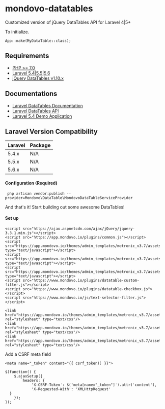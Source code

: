 
# mondovo-datatables

Customized version of jQuery DataTables API for Laravel 4|5+

To initialize.
```
App::make(MyDataTable::class);
```

## Requirements

 - [PHP >= 7.0](http://php.net/)
 - [Laravel 5.4|5.5|5.6](https://github.com/laravel/framework)
 - [jQuery DataTables v1.10.x](http://datatables.net/)

## Documentations

-   [Laravel DataTables Documentation](http://yajrabox.com/docs/laravel-datatables)
-   [Laravel DataTables API](https://datatables.net/reference/api/)
-   [Laravel 5.4 Demo Application](http://dt54.yajrabox.com/)

## Laravel Version Compatibility
|Laravel| Package |
|--|--|
|5.4.x  | N/A |
|5.5.x  | N/A |
|5.6.x  | N/A |

#### Configuration (Required)

     php artisan vendor:publish --provider=Mondovo\DataTable\MondovoDataTableServiceProvider

And that's it! Start building out some awesome DataTables!

#### Set up

    <script src="https://ajax.aspnetcdn.com/ajax/jQuery/jquery-3.3.1.min.js"></script>
    <script src="https://app.mondovo.io/plugins/common.js"></script>
    <script src="https://app.mondovo.io/themes/admin_templates/metronic_v3.7/assets/global/plugins/datatables/media/js/jquery.dataTables.min.js" type="text/javascript"></script>
    <script src="https://app.mondovo.io/themes/admin_templates/metronic_v3.7/assets/global/plugins/datatables/plugins/bootstrap/dataTables.bootstrap.js" type="text/javascript"></script>
    <script src="https://app.mondovo.io/themes/admin_templates/metronic_v3.7/assets/global/plugins/datatables/extensions/TableTools/js/dataTables.tableTools.js" type="text/javascript"></script>
    <script src="https://www.mondovo.io/plugins/datatable-custom-filter.js"></script>
    <script src="https://www.mondovo.io/plugins/datatable-checkbox.js"></script>
    <script src="https://www.mondovo.io/js/text-selector-filter.js"></script>

    <link href="https://app.mondovo.io/themes/admin_templates/metronic_v3.7/assets/global/plugins/datatables/plugins/bootstrap/dataTables.bootstrap.min.css" rel="stylesheet" type="text/css"/>  
    <link href="https://app.mondovo.io/themes/admin_templates/metronic_v3.7/assets/global/plugins/datatables/extensions/Responsive/css/dataTables.responsive.min.css" rel="stylesheet" type="text/css"/>  
    <link href="https://app.mondovo.io/themes/admin_templates/metronic_v3.7/assets/global/plugins/datatables/extensions/FixedColumns/css/dataTables.fixedColumns.min.css" rel="stylesheet" type="text/css"/>

Add a CSRF meta field

    <meta name="_token" content="{{ csrf_token() }}">

    $(function() {  
        $.ajaxSetup({  
            headers: {  
                'X-CSRF-Token': $('meta[name="_token"]').attr('content'),  
                'X-Requested-With': 'XMLHttpRequest'  
      }  
        });  
    });
